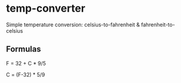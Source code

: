 # temp-converter
Simple temperature conversion: celsius-to-fahrenheit &amp; fahrenheit-to-celsius

## Formulas

F = 32 + C * 9/5

C = (F-32) * 5/9
